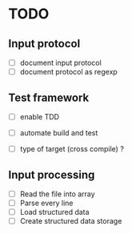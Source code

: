 # TODO

## Input protocol
* [ ] document input protocol
* [ ] document protocol as regexp

## Test framework
* [ ] enable TDD
* [ ] automate build and test
* [ ] type of target (cross compile) ?


## Input processing
* [ ] Read the file into array
* [ ] Parse every line
* [ ] Load structured data
* [ ] Create structured data storage
